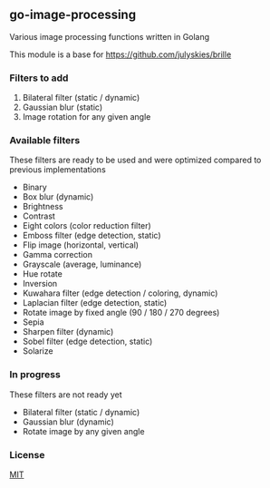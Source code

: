 ## go-image-processing

Various image processing functions written in Golang

This module is a base for https://github.com/julyskies/brille

### Filters to add

1. Bilateral filter (static / dynamic)
2. Gaussian blur (static)
3. Image rotation for any given angle

### Available filters

These filters are ready to be used and were optimized compared to previous implementations

- Binary
- Box blur (dynamic)
- Brightness
- Contrast
- Eight colors (color reduction filter)
- Emboss filter (edge detection, static)
- Flip image (horizontal, vertical)
- Gamma correction
- Grayscale (average, luminance)
- Hue rotate
- Inversion
- Kuwahara filter (edge detection / coloring, dynamic)
- Laplacian filter (edge detection, static)
- Rotate image by fixed angle (90 / 180 / 270 degrees)
- Sepia
- Sharpen filter (dynamic)
- Sobel filter (edge detection, static)
- Solarize

### In progress

These filters are not ready yet

- Bilateral filter (static / dynamic)
- Gaussian blur (dynamic)
- Rotate image by any given angle

### License

[MIT](./LICENSE.md)
